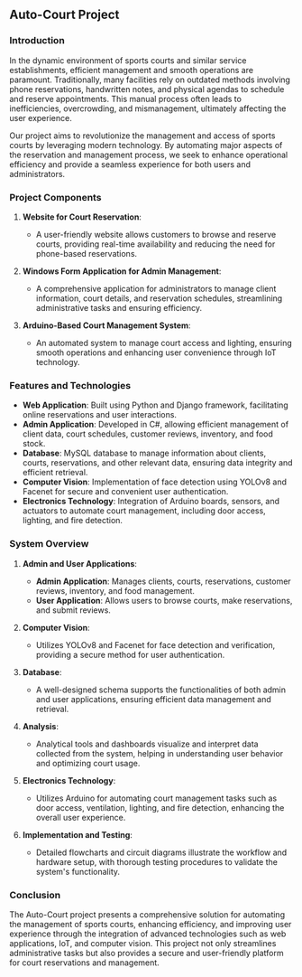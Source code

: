 ## Auto-Court Project

### Introduction

In the dynamic environment of sports courts and similar service establishments, efficient management and smooth operations are paramount. Traditionally, many facilities rely on outdated methods involving phone reservations, handwritten notes, and physical agendas to schedule and reserve appointments. This manual process often leads to inefficiencies, overcrowding, and mismanagement, ultimately affecting the user experience.

Our project aims to revolutionize the management and access of sports courts by leveraging modern technology. By automating major aspects of the reservation and management process, we seek to enhance operational efficiency and provide a seamless experience for both users and administrators.

### Project Components

1. **Website for Court Reservation**:
   - A user-friendly website allows customers to browse and reserve courts, providing real-time availability and reducing the need for phone-based reservations.

2. **Windows Form Application for Admin Management**:
   - A comprehensive application for administrators to manage client information, court details, and reservation schedules, streamlining administrative tasks and ensuring efficiency.

3. **Arduino-Based Court Management System**:
   - An automated system to manage court access and lighting, ensuring smooth operations and enhancing user convenience through IoT technology.

### Features and Technologies

- **Web Application**: Built using Python and Django framework, facilitating online reservations and user interactions.
- **Admin Application**: Developed in C#, allowing efficient management of client data, court schedules, customer reviews, inventory, and food stock.
- **Database**: MySQL database to manage information about clients, courts, reservations, and other relevant data, ensuring data integrity and efficient retrieval.
- **Computer Vision**: Implementation of face detection using YOLOv8 and Facenet for secure and convenient user authentication.
- **Electronics Technology**: Integration of Arduino boards, sensors, and actuators to automate court management, including door access, lighting, and fire detection.

### System Overview

1. **Admin and User Applications**:
   - **Admin Application**: Manages clients, courts, reservations, customer reviews, inventory, and food management.
   - **User Application**: Allows users to browse courts, make reservations, and submit reviews.

2. **Computer Vision**:
   - Utilizes YOLOv8 and Facenet for face detection and verification, providing a secure method for user authentication.

3. **Database**:
   - A well-designed schema supports the functionalities of both admin and user applications, ensuring efficient data management and retrieval.

4. **Analysis**:
   - Analytical tools and dashboards visualize and interpret data collected from the system, helping in understanding user behavior and optimizing court usage.

5. **Electronics Technology**:
   - Utilizes Arduino for automating court management tasks such as door access, ventilation, lighting, and fire detection, enhancing the overall user experience.

6. **Implementation and Testing**:
   - Detailed flowcharts and circuit diagrams illustrate the workflow and hardware setup, with thorough testing procedures to validate the system's functionality.

### Conclusion

The Auto-Court project presents a comprehensive solution for automating the management of sports courts, enhancing efficiency, and improving user experience through the integration of advanced technologies such as web applications, IoT, and computer vision. This project not only streamlines administrative tasks but also provides a secure and user-friendly platform for court reservations and management.